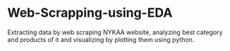 # Web-Scrapping-using-EDA
Extracting data by web scraping NYKAA website, analyzing best category and products of it and visualizing by plotting them using python.
